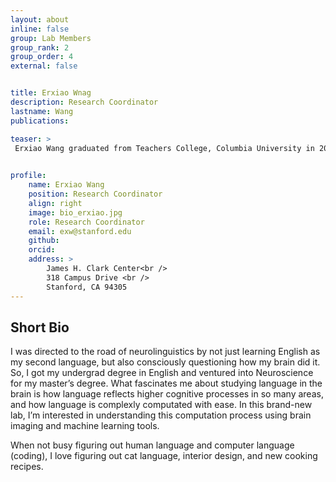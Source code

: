 ```yaml
---
layout: about
inline: false
group: Lab Members
group_rank: 2
group_order: 4
external: false


title: Erxiao Wnag
description: Research Coordinator
lastname: Wang
publications: 

teaser: >
 Erxiao Wang graduated from Teachers College, Columbia University in 2024 where she studied cognitive neuroscience. Her research interest centered on speech and language processing in human brain and how to apply brain imaging techniques in the field of cogntive neuroscience. She hopes to explore not only human but also machine processing of langauge in the future research.
    

profile:
    name: Erxiao Wang
    position: Research Coordinator    
    align: right
    image: bio_erxiao.jpg
    role: Research Coordinator
    email: exw@stanford.edu
    github: 
    orcid: 
    address: >
        James H. Clark Center<br />
        318 Campus Drive <br />
        Stanford, CA 94305
---
```


## Short Bio

I was directed to the road of neurolinguistics by not just learning English as my second language, but also consciously questioning how my brain did it. So, I got my undergrad degree in English and ventured into Neuroscience for my master’s degree. What fascinates me about studying language in the brain is how language reflects higher cognitive processes in so many areas, and how language is complexly computated with ease. In this brand-new lab, I’m interested in understanding this computation process using brain imaging and machine learning tools. 

When not busy figuring out human language and computer language (coding), I love figuring out cat language, interior design, and new cooking recipes. 